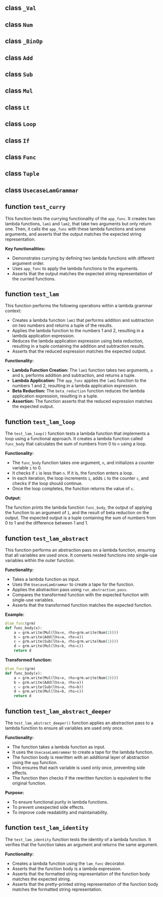 ## class `_Val`
## class `Num`
## class `_BinOp`
## class `Add`
## class `Sub`
## class `Mul`
## class `Lt`
## class `Loop`
## class `If`
## class `Func`
## class `Tuple`
## class `UsecaseLamGrammar`
## function `test_curry`

This function tests the currying functionality of the `app_func`. It creates two lambda functions, `lam1` and `lam2`, that take two arguments but only return one. Then, it calls the `app_func` with these lambda functions and some arguments, and asserts that the output matches the expected string representation.

**Key functionalities:**

* Demonstrates currying by defining two lambda functions with different argument order.
* Uses `app_func` to apply the lambda functions to the arguments.
* Asserts that the output matches the expected string representation of the curried functions.
## function `test_lam`

This function performs the following operations within a lambda grammar context:

* Creates a lambda function `lam1` that performs addition and subtraction on two numbers and returns a tuple of the results.
* Applies the lambda function to the numbers 1 and 2, resulting in a lambda application expression.
* Reduces the lambda application expression using beta reduction, resulting in a tuple containing the addition and subtraction results.
* Asserts that the reduced expression matches the expected output.

**Functionality:**

* **Lambda Function Creation:** The `lam1` function takes two arguments, `a` and `b`, performs addition and subtraction, and returns a tuple.
* **Lambda Application:** The `app_func` applies the `lam1` function to the numbers 1 and 2, resulting in a lambda application expression.
* **Beta Reduction:** The `beta_reduction` function reduces the lambda application expression, resulting in a tuple.
* **Assertion:** The function asserts that the reduced expression matches the expected output.
## function `test_lam_loop`

The `test_lam_loop()` function tests a lambda function that implements a loop using a functional approach. It creates a lambda function called `func_body` that calculates the sum of numbers from 0 to `n` using a loop.

**Functionality:**

* The `func_body` function takes one argument, `n`, and initializes a counter variable `i` to 0.
* It checks if `i` is less than `n`. If it is, the function enters a loop.
* In each iteration, the loop increments `i`, adds `i` to the counter `c`, and checks if the loop should continue.
* Once the loop completes, the function returns the value of `c`.

**Output:**

The function prints the lambda function `func_body`, the output of applying the function to an argument of `1`, and the result of beta reduction on the output. The expected output is a tuple containing the sum of numbers from 0 to 1 and the difference between 1 and 1.
## function `test_lam_abstract`

This function performs an abstraction pass on a lambda function, ensuring that all variables are used once. It converts nested functions into single-use variables within the outer function.

**Functionality:**

* Takes a lambda function as input.
* Uses the `UsecaseLamGrammar` to create a tape for the function.
* Applies the abstraction pass using `run_abstraction_pass`.
* Compares the transformed function with the expected function with single-use variables.
* Asserts that the transformed function matches the expected function.

**Example:**

```python
@lam_func(grm)
def func_body(x):
    a = grm.write(Mul(lhs=x, rhs=grm.write(Num(2))))
    b = grm.write(Add(lhs=a, rhs=x))
    c = grm.write(Sub(lhs=a, rhs=grm.write(Num(1))))
    d = grm.write(Mul(lhs=b, rhs=c))
    return d
```

**Transformed function:**

```python
@lam_func(grm)
def func_body(x):
    a = grm.write(Mul(lhs=x, rhs=grm.write(Num(2))))
    b = grm.write(Add(lhs=a, rhs=x))
    c = grm.write(Sub(lhs=a, rhs=b))
    d = grm.write(Mul(lhs=b, rhs=c))
    return d
```
## function `test_lam_abstract_deeper`

The `test_lam_abstract_deeper()` function applies an abstraction pass to a lambda function to ensure all variables are used only once.

**Functionality:**

- The function takes a lambda function as input.
- It uses the `UsecaseLamGrammar` to create a tape for the lambda function.
- The function body is rewritten with an additional layer of abstraction using the `app` function.
- This ensures that each variable is used only once, preventing side effects.
- The function then checks if the rewritten function is equivalent to the original function.

**Purpose:**

- To ensure functional purity in lambda functions.
- To prevent unexpected side effects.
- To improve code readability and maintainability.
## function `test_lam_identity`

The `test_lam_identity` function tests the identity of a lambda function. It verifies that the function takes an argument and returns the same argument.

**Functionality:**

* Creates a lambda function using the `lam_func` decorator.
* Asserts that the function body is a lambda expression.
* Asserts that the formatted string representation of the function body matches the expected string.
* Asserts that the pretty-printed string representation of the function body matches the formatted string representation.
